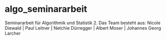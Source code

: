 # algo_seminararbeit
Seminararbeit für Algorithmik und Statistik 2. Das Team besteht aus: Nicole Diewald | Paul Leitner | Netchie Dürregger | Albert Moser | Johannes Georg Larcher
